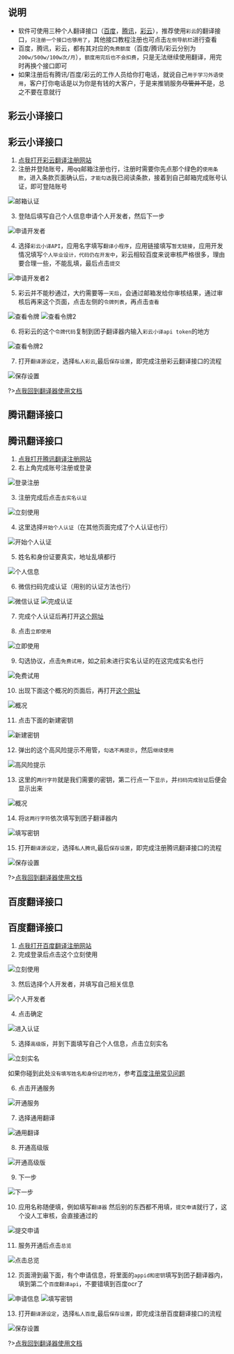 ## 说明
- 软件可使用三种个人翻译接口（[百度](/3.6/basic/api-register#百度翻译接口)，[腾讯](/3.6/basic/api-register#腾讯翻译接口)，[彩云](/3.6/basic/api-register#彩云小译接口)），推荐使用`彩云`的翻译接口，`只注册一个接口也够用了`，其他接口教程注册也可点击`左侧导航栏`进行查看
- 百度，腾讯，彩云，都有其对应的`免费额度`（百度/腾讯/彩云分别为`200w/500w/100w次/月`），`额度用完后也不会扣费`，只是无法继续使用翻译，用完时再换个接口即可
- 如果注册后有腾讯/百度/彩云的工作人员给你打电话，就说自己`用于学习外语使用`，客户打你电话是以为你是有钱的大客户，于是来推销服务~~尽管并不是~~，总之不要在意就行


<!-- tabs:start -->

## **彩云小译接口**

## 彩云小译接口
1. [点我打开彩云翻译注册网站](https://dashboard.caiyunapp.com/user/sign_in/)
2. 注册并登陆账号，用qq邮箱注册也行，注册时需要你先点那个绿色的`使用条款`，进入条款页面确认后，`才能勾选`我已阅读条款，接着到自己邮箱完成账号认证，即可登陆账号

![邮箱认证](../assets/img/23.webp ':size=50%')

3. 登陆后填写自己个人信息申请个人开发者，然后下一步

![申请开发者](../assets/img/24.webp ':size=50%')

4. 选择`彩云小译API`，应用名字填写`翻译小程序`，应用链接填写`暂无链接`，应用开发情况填写`个人毕业设计，代码仍在开发中`，彩云相较百度来说审核严格很多，理由要合理一些，不能乱填，最后点击`提交`

![申请开发者2](../assets/img/25.webp ':size=50%')

5. 彩云并不能秒通过，大约需要等`一天后`，会通过邮箱发给你审核结果，通过审核后再来这个页面，点击左侧的`令牌列表`，再点击`查看`

![查看令牌](../assets/img/28.webp ':size=50%')
![查看令牌2](../assets/img/29.webp ':size=50%')

6. 将彩云的这个`令牌代码`复制到团子翻译器内输入`彩云小译api token`的地方

![查看令牌2](../assets/img/30.webp ':size=50%')

7. 打开`翻译源设定`，选择`私人彩云`,最后`保存设置`，即完成注册彩云翻译接口的流程

![保存设置](../assets/img/71.webp ':size=50%')

?>[点我回到翻译器使用文档](/3.6/basic/translate#应用个人翻译接口)


## **腾讯翻译接口**

## 腾讯翻译接口
1. [点我打开腾讯翻译注册网站](https://cloud.tencent.com/product/tmt)
2. 右上角完成账号注册或登录

![登录注册](../assets/img/26.webp ':size=50%')

3. 注册完成后点击`去实名认证`

![立刻使用](../assets/img/27.webp ':size=50%')

4. 这里选择`开始个人认证`（在其他页面完成了个人认证也行）

![开始个人认证](../assets/img/31.webp ':size=50%')

5. 姓名和身份证要真实，地址乱填都行

![个人信息](../assets/img/32.webp ':size=50%')

6. 微信扫码完成认证（用别的认证方法也行）

![微信认证](../assets/img/33.webp ':size=50%')
![完成认证](../assets/img/34.webp ':size=50%')

7. 完成个人认证后再打开[这个网址](https://cloud.tencent.com/product/tmt)
   
8. 点击`立即使用`
   
![立即使用](../assets/img/35.webp ':size=50%')

9.  勾选协议，点击`免费试用`，如之前未进行实名认证的在这完成实名也行
    
![免费试用](../assets/img/36.webp ':size=50%')   

10. 出现下面这个概况的页面后，再打开[这个网址](https://console.cloud.tencent.com/cam/capi)

![概况](../assets/img/37.webp ':size=50%') 

11. 点击下面的新建密钥 

![新建密钥](../assets/img/38.webp ':size=50%') 

12. 弹出的这个高风险提示不用管，`勾选不再提示`，然后`继续使用`

![高风险提示](../assets/img/39.webp ':size=50%') 

13. 这里的`两行字符`就是我们需要的密钥，第二行点一下`显示`，并`扫码完成验证`后便会显示出来

![概况](../assets/img/40.webp ':size=50%') 

14. 将`这两行字符`依次填写到团子翻译器内

![填写密钥](../assets/img/41.webp ':size=50%') 

15. 打开`翻译源设定`，选择`私人腾讯`,最后`保存设置`，即完成注册腾讯翻译接口的流程

![保存设置](../assets/img/70.webp ':size=50%')

?>[点我回到翻译器使用文档](/3.6/basic/translate#应用个人翻译接口)




## **百度翻译接口**

## 百度翻译接口
1. [点我打开百度翻译注册网站](https://fanyi-api.baidu.com/product/11)
2. 完成登录后点击这个立刻使用

![立刻使用](../assets/img/11.webp ':size=50%')

3. 然后选择个人开发者，并填写自己相关信息

![个人开发者](../assets/img/12.webp ':size=50%')

4. 点击确定

![进入认证](../assets/img/13.webp ':size=50%')

5. 选择`高级版`，并到下面填写自己个人信息，点击立刻实名

![立刻实名](../assets/img/14.webp ':size=50%')

如果你碰到此处`没有填写姓名和身份证的地方`，参考[百度注册常见问题](/3.6/FAQ/faq?id=%e7%99%be%e5%ba%a6%e7%bf%bb%e8%af%91api%e6%b3%a8%e5%86%8c%e6%97%b6%e6%b2%a1%e6%9c%89%e5%a1%ab%e8%ba%ab%e4%bb%bd%e8%af%81%e5%92%8c%e5%a7%93%e5%90%8d%e7%9a%84%e5%9c%b0%e6%96%b9%e7%99%be%e5%ba%a6%e7%bf%bb%e8%af%91%e6%97%a0%e6%b3%95%e6%b3%a8%e5%86%8c)

6. 点击开通服务

![开通服务](../assets/img/15.webp ':size=50%')

7. 选择通用翻译

![通用翻译](../assets/img/16.webp ':size=50%')

8. 开通高级版

![开通高级版](../assets/img/17.webp ':size=50%')

9. 下一步

![下一步](../assets/img/18.webp ':size=50%')

10. 应用名称随便填，例如填写`翻译器`
    然后别的东西都不用填，`提交申请`就行了，这个没人工审核，会直接通过的

![提交申请](../assets/img/19.webp ':size=50%')

11. 服务开通后点击`总览`

![点击总览](../assets/img/20.webp ':size=50%')

12.  页面滑到最下面，有个申请信息，将里面的`appid和密钥`填写到团子翻译器内，填到第二个`百度翻译api`，不要错填到百度ocr了

![申请信息](../assets/img/21.webp ':size=50%')
![填写密钥](../assets/img/22.webp ':size=50%')

13.  打开`翻译源设定`，选择`私人百度`,最后`保存设置`，即完成注册百度翻译接口的流程

![保存设置](../assets/img/69.webp ':size=50%')


?>[点我回到翻译器使用文档](/3.6/basic/translate#应用个人翻译接口)




<!-- tabs:end -->





